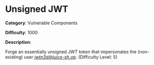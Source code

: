 # Unsigned JWT

**Category**: Vulnerable Components

**Difficulty**: 1000

**Description**:

Forge an essentially unsigned JWT token that impersonates the (non-existing) user <i>jwtn3d@juice-sh.op</i>. (Difficulty Level: 5)
